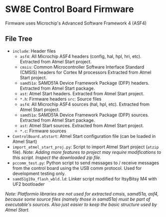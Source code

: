 # SW8E Control Board Firmware

Firmware uses Microchip's Advanced Software Framework 4 (ASF4)

## File Tree

- `include`: Header files
    - `asf4`: All Microchip ASF4 headers (config, hal, hpl, hri, etc). Extracted from Atmel Start project.
    - `cmsis`: Common Microcontroller Software Interface Standard (CMSIS) headers for Cortex M processors Extracted from Atmel Start project.
    - `samd51a`: SAMD51A Device Framework Package (DFP) headers. Extracted from Atmel Start package.
    - `ast`: Atmel Start headers. Extracted from Atmel Start project.
    - `*.h`: Firmware headers
`src`: Source files
    - `asf4`: All Microchip ASF4 sources (hal, hpl, etc). Extracted from Atmel Start project.
    - `samd51a`: SAMD51A Device Framework Package (DFP) sources. Extracted from Atmel Start package.
    - `ast`: Atmel Start sources. Extracted from Atmel Start project.
    - `*.c`: Firmware sources
- `ControlBoard.atstart`: Atmel Start configuration file (can be loaded in Atmel Start)
- `import_atmel_start_proj.py`: Script to import Atmel Start project (`atzip` file). *Note: Adding more features to project may require modifications to this script. Inspect the downloaded zip file.*
- `pccomm_test.py`: Python script to send messages to / receive messages from the control board using the USB comm protocol. Used for development testing only.
- `samd51g19a_flash_wbld.ld`: Linker script modified for ItsyBitsy M4 with UF2 bootloader


*Note: Platformio libraries are not used for extracted cmsis, samd51a, asf4, because some source files (namely those in samd51a) must be part of executable's sources. Also just easier to keep the basic structure used by Atmel Start.*